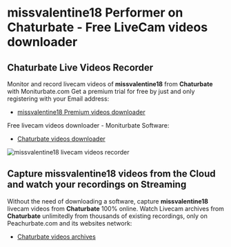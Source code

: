 # missvalentine18 Performer on Chaturbate - Free LiveCam videos downloader

## Chaturbate Live Videos Recorder

Monitor and record livecam videos of **missvalentine18** from **Chaturbate** with Moniturbate.com
Get a premium trial for free by just and only registering with your Email address:
* [missvalentine18 Premium videos downloader](https://moniturbate.com/request-demo-licence-key.html)

Free livecam videos downloader - Moniturbate Software:
* [Chaturbate videos downloader](https://moniturbate.com/moniturbate-download-software.html)

![missvalentine18 livecam videos recorder](https://peachurnet.com/templates/moniturbate-software.png)


## Capture missvalentine18 videos from the Cloud and watch your recordings on Streaming

Without the need of downloading a software, capture **missvalentine18** livecam videos from **Chaturbate** 100% online.
Watch Livecam archives from **Chaturbate** unlimitedly from thousands of existing recordings, only on Peachurbate.com and its websites network:
* [Chaturbate videos archives](https://peachurnet.com/)